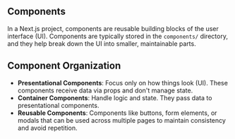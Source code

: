 ## Components

In a Next.js project, components are reusable building blocks of the user interface (UI). Components are typically stored in the `components/` directory, and they help break down the UI into smaller, maintainable parts.

## Component Organization
- **Presentational Components**: Focus only on how things look (UI). These components receive data via props and don't manage state.
- **Container Components**: Handle logic and state. They pass data to presentational components.
- **Reusable Components**: Components like buttons, form elements, or modals that can be used across multiple pages to maintain consistency and avoid repetition.